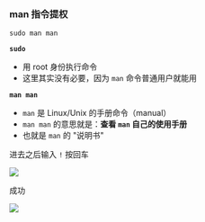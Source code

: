 ### man 指令提权

```
sudo man man
```

**`sudo`**

- 用 root 身份执行命令
- 这里其实没有必要，因为 `man` 命令普通用户就能用

**`man man`**

- `man` 是 Linux/Unix 的手册命令（manual）
- `man man` 的意思就是：**查看 `man` 自己的使用手册**
- 也就是 `man` 的 "说明书"

进去之后输入 `!` 按回车

![](https://pic1.imgdb.cn/item/68d35c81c5157e1a882c2620.png)

成功

![](https://pic1.imgdb.cn/item/68d35c62c5157e1a882c24eb.png)